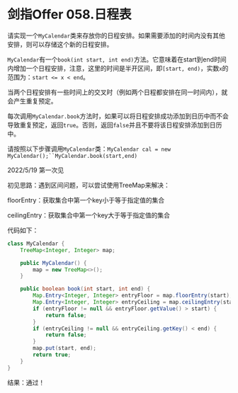 # 剑指Offer 058.日程表

请实现一个`MyCalendar`类来存放你的日程安排。如果需要添加的时间内没有其他安排，则可以存储这个新的日程安排。

`MyCalendar`有一个`book(int start, int end)`方法。它意味着在start到end时间内增加一个日程安排，注意，这里的时间是半开区间，即`[start, end)`，实数`x`的范围为：`start <= x < end`。

当两个日程安排有一些时间上的交叉时（例如两个日程都安排在同一时间内），就会产生重复预定。

每次调用`MyCalendar.book`方法时，如果可以将日程安排成功添加到日历中而不会导致重复预定，返回`true`。否则，返回`false`并且不要将该日程安排添加到日历中。

请按照以下步骤调用`MyCalendar`类：`MyCalendar cal = new MyCalendar();``MyCalendar.book(start,end)`

2022/5/19 第一次见

初见思路：遇到区间问题，可以尝试使用TreeMap来解决：

floorEntry：获取集合中第一个key小于等于指定值的集合

ceilingEntry：获取集合中第一个key大于等于指定值的集合

代码如下：

```java
class MyCalendar {
    TreeMap<Integer, Integer> map;

    public MyCalendar() {
        map = new TreeMap<>();
    }

    public boolean book(int start, int end) {
        Map.Entry<Integer, Integer> entryFloor = map.floorEntry(start);
        Map.Entry<Integer, Integer> entryCeiling = map.ceilingEntry(start);
        if (entryFloor != null && entryFloor.getValue() > start) {
            return false;
        }
        if (entryCeiling != null && entryCeiling.getKey() < end) {
            return false;
        }
        map.put(start, end);
        return true;
    }
}
```

结果：通过！
